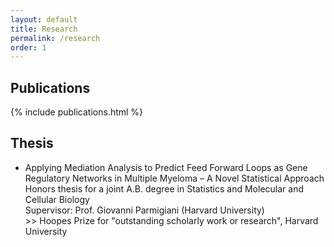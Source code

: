 ```yaml
---
layout: default
title: Research
permalink: /research
order: 1
---
```


## Publications

{% include publications.html %}


<!-- old -->
<!-- - Which Explanation Should I Choose? A Function Approximation Perspective to Characterizing Post Hoc Explanations \
**Tessa Han**, Suraj Srinivas, and Himabindu Lakkaraju \
*Neural Information Processing Systems (NeurIPS)*, 2022 \
\>\> Oral Spotlight Presentation, ICML Workshop on Interpretable Machine Learning for Healthcare (IMLH), 2022 \
\>\> Best Paper Award, IMLH  -->


<!-- - The Disagreement Problem in Explainable Machine Learning: A Practitioner’s Perspective \
Satyapriya Krishna\*, **Tessa Han**\*, Alex Gu, Javin Pombra, Shahin Jabbari, Steven Wu, and Himabindu Lakkaraju (\*equal contribution) \
In submission to *Nature Machine Intelligence*, 2022 \
\>\> Oral Spotlight Presentation, ICML Workshop on Interpretable Machine Learning for Healthcare (IMLH), 2022 \
\>\> Presentation, ACM CHI Workshop on Trust and Reliance in AI-Human Teams (TRAIT), 2022 \
\>\> Featured in Fortune ([Article 1](https://fortune.com/2022/02/08/learning-to-code-deepmind-alphacode/) and [Article 2](https://fortune.com/2022/03/22/ai-explainable-radiology-medicine-crisis-eye-on-ai/)) \
\>\> Featured in Analytics India Magazine ([Article](https://analyticsindiamag.com/explainable-ais-disagreement-problem/)) -->

<!-- - Python and R packages for Interactive Visualization of Spatial Single-Cell Omics Data \
Mark Keller, Trevor Manz, **Tessa Han**, Ilan Gold, Chuck McCallum, and Nils Gehlenborg \
*Conference on Intelligent Systems for Molecular Biology and European Conference on Computational Biology (ISMB/ECCB)*, 2021 -->

<!-- - Genome-Wide Somatic Alterations in Multiple Myeloma Reveal a Superior Outcome Group \
Mehmet Kemal Samur, Anil Aktas Samur, Mariateresa Fulciniti, Raphael Szalat, **Tessa Han**, Masood Shammas, Paul Richardson, Florence Magrangeas, Stephane Minvielle, Jill Corre, Philippe Moreau, Anjan Thakurta, Kenneth C. Anderson, Giovanni Parmigiani, Hervé Avet-Loiseau, and Nikhil C. Munshi \
*Journal of Clinical Oncology*, 2020 -->

<!-- - Dysregulated miRNAs after Uniform Treatment Predict Outcome of Newly-Diagnosed Multiple Myeloma \
**Tessa Han**, Stephane Minvielle, Anil Aktas Samur, Mariateresa Fulciniti, Florence Magrangeas, Paul G. Richardson, Philippe Moreau, Michel Attal, Kenneth C. Anderson, Hervé Avet-Loiseau, Giovanni Parmigiani, Mehmet Kemal Samur, and Nikhil C. Munshi \
*Blood* (Supplemental Issue), 2019 \
\>\> Abstract Achievement Award, American Society of Hematology -->

<!-- - The Landscape of Genome Wide Somatic Alterations Identifies a Good-Risk Group in Newly-Diagnosed Multiple Myeloma \
Mehmet Kemal Samur, Anil Aktas Samur, **Tessa Han**, Marco Roncador, Mariateresa Fulciniti, Raphael Szalat, Masood A. Shammas, Jill Corre, Paul G. Richardson, Florence Magrangeas, Stephane Minvielle, Philippe Moreau, Michel Attal, Anjan Thakurta, Kenneth C. Anderson, Giovanni Parmigiani, Herve Avet-Loiseau, and Nikhil C. Munshi \
*Blood* (Supplemental Issue), 2019 -->


## Thesis

- Applying Mediation Analysis to Predict Feed Forward Loops as Gene Regulatory Networks in Multiple Myeloma – A Novel Statistical Approach \
Honors thesis for a joint A.B. degree in Statistics and Molecular and Cellular Biology \
Supervisor: Prof. Giovanni Parmigiani (Harvard University) \
\>\> Hoopes Prize for "outstanding scholarly work or research", Harvard University